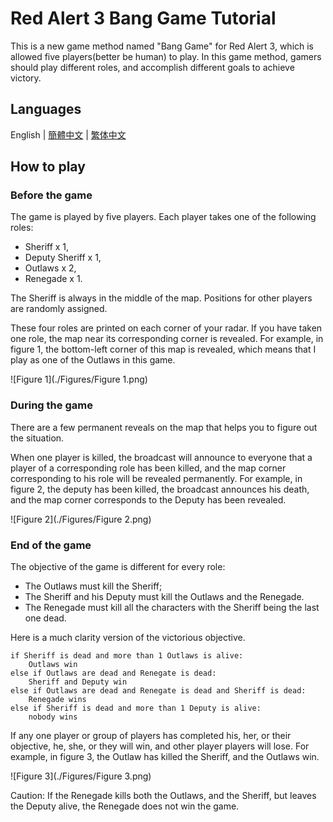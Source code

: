 # Red Alert 3 Bang Game Tutorial

This is a new game method named "Bang Game" for Red Alert 3, which is allowed five players(better be human) to play. In this game method, gamers should play different roles, and accomplish different goals to achieve victory. 

## Languages

English | [簡體中文](./README.chs.md) | [繁体中文](./README.cht.md)

## How to play

### Before the game

The game is played by five players. Each player takes one of the following roles: 

- Sheriff x 1, 
- Deputy Sheriff x 1, 
- Outlaws x 2, 
- Renegade x 1. 

The Sheriff is always in the middle of the map. Positions for other players are randomly assigned. 

These four roles are printed on each corner of your radar. If you have taken one role, the map near its corresponding corner is revealed. For example, in figure 1, the bottom-left corner of this map is revealed, which means that I play as one of the Outlaws in this game. 

![Figure 1](./Figures/Figure 1.png)

### During the game

There are a few permanent reveals on the map that helps you to figure out the situation. 

When one player is killed, the broadcast will announce to everyone that a player of a corresponding role has been killed, and the map corner corresponding to his role will be revealed permanently. For example, in figure 2, the deputy has been killed, the broadcast announces his death, and the map corner corresponds to the Deputy has been revealed. 

![Figure 2](./Figures/Figure 2.png)

### End of the game

The objective of the game is different for every role: 

- The Outlaws must kill the Sheriff; 
- The Sheriff and his Deputy must kill the Outlaws and the Renegade. 
- The Renegade must kill all the characters with the Sheriff being the last one dead. 



Here is a much clarity version of the victorious objective. 

```
if Sheriff is dead and more than 1 Outlaws is alive:
	Outlaws win
else if Outlaws are dead and Renegate is dead:
	Sheriff and Deputy win
else if Outlaws are dead and Renegate is dead and Sheriff is dead:
	Renegade wins
else if Sheriff is dead and more than 1 Deputy is alive:
	nobody wins
```

If any one player or group of players has completed his, her, or their objective, he, she, or they will win, and other player players will lose. For example, in figure 3, the Outlaw has killed the Sheriff, and the Outlaws win. 

![Figure 3](./Figures/Figure 3.png)

Caution: If the Renegade kills both the Outlaws, and the Sheriff, but leaves the Deputy alive, the Renegade does not win the game. 

